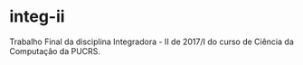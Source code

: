 # integ-ii
Trabalho Final da disciplina Integradora - II de 2017/I do curso de Ciência da Computação da PUCRS.
